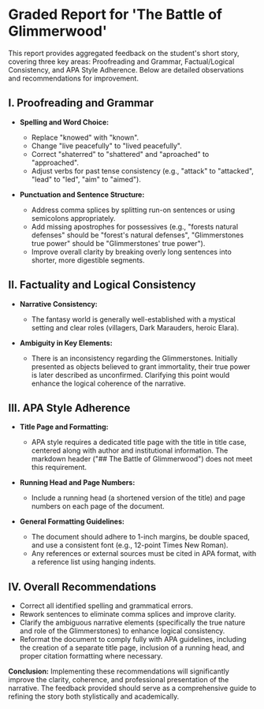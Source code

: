 # Graded Report for 'The Battle of Glimmerwood'

This report provides aggregated feedback on the student's short story, covering three key areas: Proofreading and Grammar, Factual/Logical Consistency, and APA Style Adherence. Below are detailed observations and recommendations for improvement.

## I. Proofreading and Grammar

- **Spelling and Word Choice:**
  - Replace "knowed" with "known".
  - Change "live peacefully" to "lived peacefully".
  - Correct "shaterred" to "shattered" and "aproached" to "approached".
  - Adjust verbs for past tense consistency (e.g., "attack" to "attacked", "lead" to "led", "aim" to "aimed").

- **Punctuation and Sentence Structure:**
  - Address comma splices by splitting run-on sentences or using semicolons appropriately.
  - Add missing apostrophes for possessives (e.g., "forests natural defenses" should be "forest's natural defenses", "Glimmerstones true power" should be "Glimmerstones' true power").
  - Improve overall clarity by breaking overly long sentences into shorter, more digestible segments.

## II. Factuality and Logical Consistency

- **Narrative Consistency:**
  - The fantasy world is generally well-established with a mystical setting and clear roles (villagers, Dark Marauders, heroic Elara).
  
- **Ambiguity in Key Elements:**
  - There is an inconsistency regarding the Glimmerstones. Initially presented as objects believed to grant immortality, their true power is later described as unconfirmed. Clarifying this point would enhance the logical coherence of the narrative.

## III. APA Style Adherence

- **Title Page and Formatting:**
  - APA style requires a dedicated title page with the title in title case, centered along with author and institutional information. The markdown header ("## The Battle of Glimmerwood") does not meet this requirement.

- **Running Head and Page Numbers:**
  - Include a running head (a shortened version of the title) and page numbers on each page of the document.

- **General Formatting Guidelines:**
  - The document should adhere to 1-inch margins, be double spaced, and use a consistent font (e.g., 12-point Times New Roman).
  - Any references or external sources must be cited in APA format, with a reference list using hanging indents.

## IV. Overall Recommendations

- Correct all identified spelling and grammatical errors.
- Rework sentences to eliminate comma splices and improve clarity.
- Clarify the ambiguous narrative elements (specifically the true nature and role of the Glimmerstones) to enhance logical consistency.
- Reformat the document to comply fully with APA guidelines, including the creation of a separate title page, inclusion of a running head, and proper citation formatting where necessary.

**Conclusion:**
Implementing these recommendations will significantly improve the clarity, coherence, and professional presentation of the narrative. The feedback provided should serve as a comprehensive guide to refining the story both stylistically and academically.